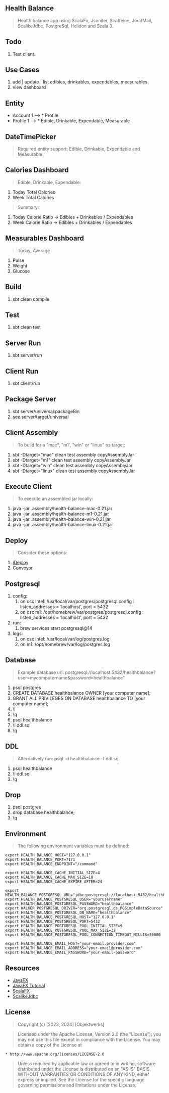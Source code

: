 Health Balance
--------------
>Health balance app using ScalaFx, Jsoniter, Scaffeine, JoddMail, ScalikeJdbc, PostgreSql, Helidon and Scala 3.

Todo
----
1. Test client.
   
Use Cases
---------
1. add | update | list edibles, drinkables, expendables, measurables
2. view dashboard

Entity
------
* Account 1 --> * Profile
* Profile 1 --> * Edible, Drinkable, Expendable, Measurable

DateTimePicker
--------------
>Required entity support: Edible, Drinkable, Expendable and Measurable

Calories Dashboard
------------------
>Edible, Drinkable, Expendable:
1. Today Total Calories
2. Week Total Calories
>Summary:
1. Today Calorie Ratio -> Edibles + Drinkables / Expendables
2. Week Calorie Ratio  -> Edibles + Drinkables / Expendables

Measurables Dashboard
---------------------
>Today, Average
1. Pulse
2. Weight
3. Glucose

Build
-----
1. sbt clean compile

Test
----
1. sbt clean test

Server Run
----------
1. sbt server/run

Client Run
----------
1. sbt client/run

Package Server
--------------
1. sbt server/universal:packageBin
2. see server/target/universal

Client Assembly
---------------
>To build for a "mac", "m1', "win" or "linux" os target:
1. sbt -Dtarget="mac" clean test assembly copyAssemblyJar
2. sbt -Dtarget="m1" clean test assembly copyAssemblyJar
3. sbt -Dtarget="win" clean test assembly copyAssemblyJar
4. sbt -Dtarget="linux" clean test assembly copyAssemblyJar

Execute Client
--------------
>To execute an assembled jar locally:
1. java -jar .assembly/health-balance-mac-0.21.jar
2. java -jar .assembly/health-balance-m1-0.21.jar
3. java -jar .assembly/health-balance-win-0.21.jar
4. java -jar .assembly/health-balance-linux-0.21.jar

Deploy
------
>Consider these options:
1. [jDeploy](https://www.npmjs.com/package/jdeploy)
2. [Conveyor](https://hydraulic.software/index.html)

Postgresql
----------
1. config:
    1. on osx intel: /usr/local/var/postgres/postgresql.config : listen_addresses = ‘localhost’, port = 5432
    2. on osx m1: /opt/homebrew/var/postgres/postgresql.config : listen_addresses = ‘localhost’, port = 5432
2. run:
    1. brew services start postgresql@14
3. logs:
    1. on osx intel: /usr/local/var/log/postgres.log
    2. on m1: /opt/homebrew/var/log/postgres.log

Database
--------
>Example database url: postgresql://localhost:5432/healthbalance?user=mycomputername&password=healthbalance"
1. psql postgres
2. CREATE DATABASE healthbalance OWNER [your computer name];
3. GRANT ALL PRIVILEGES ON DATABASE healthbalance TO [your computer name];
4. \l
5. \q
6. psql healthbalance
7. \i ddl.sql
8. \q

DDL
---
>Alternatively run: psql -d healthbalance -f ddl.sql
1. psql healthbalance
2. \i ddl.sql
3. \q

Drop
----
1. psql postgres
2. drop database healthbalance;
3. \q

Environment
-----------
>The following environment variables must be defined:
```
export HEALTH_BALANCE_HOST="127.0.0.1"
export HEALTH_BALANCE_PORT=7171
export HEALTH_BALANCE_ENDPOINT="/command"

export HEALTH_BALANCE_CACHE_INITIAL_SIZE=4
export HEALTH_BALANCE_CACHE_MAX_SIZE=10
export HEALTH_BALANCE_CACHE_EXPIRE_AFTER=24

export HEALTH_BALANCE_POSTGRESQL_URL="jdbc:postgresql://localhost:5432/healthbalance"
export HEALTH_BALANCE_POSTGRESQL_USER="yourusername"
export HEALTH_BALANCE_POSTGRESQL_PASSWORD="healthbalance"
export WALKER_POSTGRESQL_DRIVER="org.postgresql.ds.PGSimpleDataSource"
export HEALTH_BALANCE_POSTGRESQL_DB_NAME="healthbalance"
export HEALTH_BALANCE_POSTGRESQL_HOST="127.0.0.1"
export HEALTH_BALANCE_POSTGRESQL_PORT=5432
export HEALTH_BALANCE_POSTGRESQL_POOL_INITIAL_SIZE=9
export HEALTH_BALANCE_POSTGRESQL_POOL_MAX_SIZE=32
export HEALTH_BALANCE_POSTGRESQL_POOL_CONNECTION_TIMEOUT_MILLIS=30000

export HEALTH_BALANCE_EMAIL_HOST="your-email.provider.com"
export HEALTH_BALANCE_EMAIL_ADDRESS="your-email@provider.com"
export HEALTH_BALANCE_EMAIL_PASSWORD="your-email-password"
```

Resources
---------
* [JavaFX](https://openjfx.io/index.html)
* [JavaFX Tutorial](https://jenkov.com/tutorials/javafx/index.html)
* [ScalaFX](http://www.scalafx.org/)
* [ScalikeJdbc](http://scalikejdbc.org/)

License
-------
>Copyright (c) [2023, 2024] [Objektwerks]

>Licensed under the Apache License, Version 2.0 (the "License");
you may not use this file except in compliance with the License.
You may obtain a copy of the License at

    * http://www.apache.org/licenses/LICENSE-2.0

>Unless required by applicable law or agreed to in writing, software
distributed under the License is distributed on an "AS IS" BASIS,
WITHOUT WARRANTIES OR CONDITIONS OF ANY KIND, either express or implied.
See the License for the specific language governing permissions and
limitations under the License.
